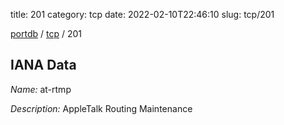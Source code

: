 title: 201
category: tcp
date: 2022-02-10T22:46:10
slug: tcp/201

[portdb](/) / [tcp](/category/tcp.html) / 201


## IANA Data

_Name:_ at-rtmp

_Description:_ AppleTalk Routing Maintenance

